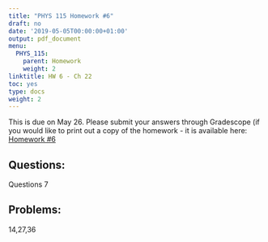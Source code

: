 ```yaml
---
title: "PHYS 115 Homework #6"
draft: no
date: '2019-05-05T00:00:00+01:00'
output: pdf_document
menu:
  PHYS_115:
    parent: Homework
    weight: 2
linktitle: HW 6 - Ch 22
toc: yes
type: docs
weight: 2
---
```


This is due on May 26. 
Please submit your answers through Gradescope (if you would like to print out a copy of the homework - it is available here:
[Homework #6](<https://docs.google.com/document/d/1Ih8y6qCNIBuQk_K0wXdS83lfmXe8bjmEA6kac455Bo4/edit?usp=sharing>) 

## Questions:
Questions 7

## Problems:
14,27,36